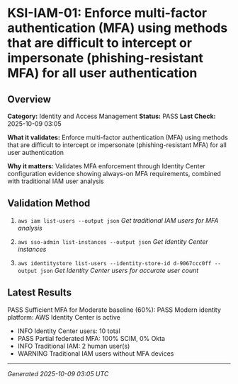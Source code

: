 # KSI-IAM-01: Enforce multi-factor authentication (MFA) using methods that are difficult to intercept or impersonate (phishing-resistant MFA) for all user authentication

## Overview

**Category:** Identity and Access Management
**Status:** PASS
**Last Check:** 2025-10-09 03:05

**What it validates:** Enforce multi-factor authentication (MFA) using methods that are difficult to intercept or impersonate (phishing-resistant MFA) for all user authentication

**Why it matters:** Validates MFA enforcement through Identity Center configuration evidence showing always-on MFA requirements, combined with traditional IAM user analysis

## Validation Method

1. `aws iam list-users --output json`
   *Get traditional IAM users for MFA analysis*

2. `aws sso-admin list-instances --output json`
   *Get Identity Center instances*

3. `aws identitystore list-users --identity-store-id d-9067ccc0ff --output json`
   *Get Identity Center users for accurate user count*

## Latest Results

PASS Sufficient MFA for Moderate baseline (60%): PASS Modern identity platform: AWS Identity Center is active
- INFO Identity Center users: 10 total
- PASS Partial federated MFA: 100% SCIM, 0% Okta
- INFO Traditional IAM: 2 human user(s)
- WARNING Traditional IAM users without MFA devices

---
*Generated 2025-10-09 03:05 UTC*